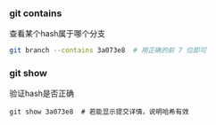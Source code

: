 



### git contains

查看某个hash属于哪个分支

```bash
git branch --contains 3a073e8  # 用正确的前 7 位即可
```



### git show

验证hash是否正确

```shell
git show 3a073e8  # 若能显示提交详情，说明哈希有效
```



